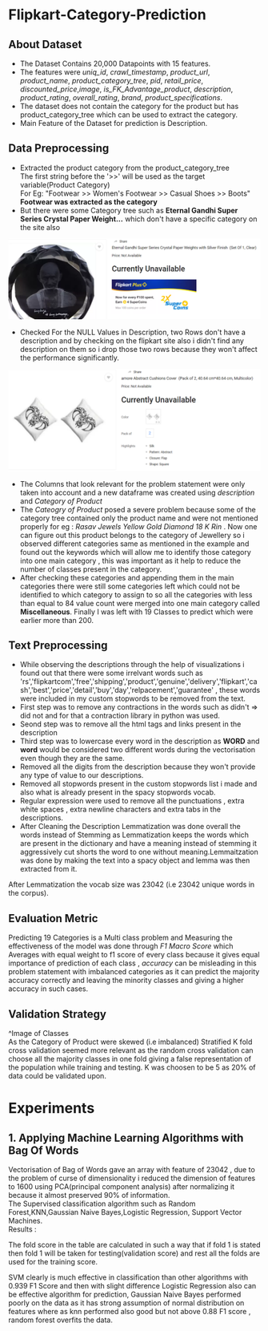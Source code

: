 # Flipkart-Category-Prediction

## About Dataset
* The Dataset Contains 20,000 Datapoints with 15 features.
* The features were *uniq_id*, *crawl_timestamp*, *product_url*, *product_name*,
*product_category_tree*, *pid*, *retail_price*, *discounted_price*,*image*, *is_FK_Advantage_product*, *description*, *product_rating*,
*overall_rating*, *brand*, *product_specifications*.
* The dataset does not contain the category for the product but has product_category_tree which can be used to extract the category.
* Main Feature of the Dataset for prediction is Description.

## Data Preprocessing
- Extracted the product category from the product_category_tree<br>
The first string before the '>>' will be used as the target variable(Product Category)<br>
For Eg: "Footwear >> Women\'s Footwear >> Casual Shoes >> Boots" **Footwear was extracted as the category**<br>
- But there were some Category tree such as **Eternal Gandhi Super Series Crystal Paper Weight...** which don't have a specific category on the site also
<img src=https://github.com/NishantSushmakar/Flipkart-Category-Prediction/blob/main/images/Capture.PNG>

- Checked For the NULL Values in Description, two Rows don't have a description and by checking on the flipkart site also i didn't find any description on them so i drop those two rows because they won't affect the performance significantly.

<img src =https://github.com/NishantSushmakar/Flipkart-Category-Prediction/blob/main/images/img2.PNG>

- The Columns that look relevant for the problem statement were only taken into account and a new dataframe was created using *description* and *Category of Product*
- The *Cateogry of Product* posed a severe problem because some of the category tree contained only the product name and were not mentioned properly for eg : *Rasav Jewels Yellow Gold Diamond 18 K Rin* . Now one can figure out this product belongs to the category of Jewellery so i observed different categories same as mentioned in the example and found out the keywords which will allow me to identify those category into one main category , this was important as it help to reduce the number of classes present in the category.
- After checking these categories and appending them in the main categories there were still some categories left which could not be identified to which category to assign to so all the categories with less than equal to 84 value count were merged into one main category called **Miscellaneous**. Finally I was left with 19 Classes to predict which were earlier more than 200.

## Text Preprocessing
- While observing the descriptions through the help of visualizations i found out that there were some irrelvant words such as 'rs','flipkartcom','free','shipping','product','genuine','delivery','flipkart','cash','best','price','detail','buy','day','relpacement','guarantee' ,  these words were included in my custom stopwords to be removed from the text.
- First step was to remove any contractions in the words such as didn't => did not and for that a contraction library in python was used.
- Seond step was to remove all the html tags and links present in the description 
- Third step was to lowercase every word in the description as **WORD** and **word** would be considered two different words during the vectorisation even though they are the same. 
- Removed all the digits from the description because they won't provide any type of value to our descriptions.
- Removed all stopwords present in the custom stopwords list i made and also what is already present in the spacy stopwords vocab.
- Regular expression were used to remove all the punctuations , extra white spaces , extra newline characters and extra tabs in the descriptions.
- After Cleaning the Description Lemmatization was done overall the words instead of Stemming as Lemmatization keeps the words which are present in the dictionary and have a meaning instead of stemming it aggressively cut shorts the word to one without meaning.Lemmaitzation was done by making the text into a spacy object and lemma was then extracted from it.<br>

After Lemmatization the vocab size was 23042 (i.e 23042 unique words in the corpus).<br>

## Evaluation Metric
Predicting 19 Categories is a Multi class problem and Measuring the effectiveness of the model was done through *F1 Macro Score* which Averages with equal weight to f1 score of every class because it gives equal importance of prediction of each class , *accuracy* can be misleading in this problem statement with imbalanced categories as it can predict the majority accuracy correctly and leaving the minority classes and giving a higher accuracy in such cases.

## Validation Strategy 
^Image of Classes<br>
As the Category of Product were skewed (i.e imbalanced) Stratified K fold cross validation seemed more relevant as the random cross validation can choose all the majority classes in one fold giving a false representation of the population while training and testing. K was choosen to be 5 as 20% of data could be validated upon.

# Experiments

## 1. Applying Machine Learning Algorithms with Bag Of Words 
Vectorisation of Bag of Words gave an array with feature of 23042 , due to the problem of curse of dimensionality i reduced the dimension of features to 1600 using PCA(principal component analysis) after normalizing it because it almost preserved 90% of information. <br>
The Supervised classification algorithm such as Random Forest,KNN,Gaussian Naive Bayes,Logistic Regression, Support Vector Machines.<br>
Results :<br>

The fold score in the table are calculated in such a way that if fold 1 is stated then fold 1 will be taken for testing(validation score) and rest all the folds are used for the training score.<br>

SVM clearly is much effective in classification than other algorithms with 0.939 F1 Score and then with slight difference Logistic Regression also can be effective algorithm for prediction, Gaussian Naive Bayes performed poorly on the data as it has strong assumption of normal distribution on features where as knn performed also good but not above 0.88 F1 score , random forest overfits the data.








